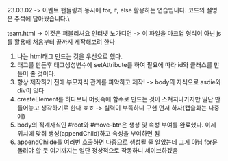 23.03.02
-> 이벤트 핸들링과 동시에 for, if, else 활용하는 연습입니다.
코드의 설명은 주석에 담아뒀습니다.\

team.html
-> 이것은 퍼블리셔요 인터넷 노가디언
-> 이 파일을 마크업 형식이 아닌 js를 활용해 처음부터 끝까지 제작해보려 한다
1. 나는 html태그 만드는 것을 우선으로 했다.
2. 태그를 만든후 태그생성변수에 setAttribute를 하여 필요에 따라 id와 클래스를 만들어 줄 것이다.
3. 항상 제작하기 전에 부모자식 관계를 파악하고 제작! -> body의 자식으로 asdie와 div이 있다
4. createElement를 하다보니 머릿속에 함수로 만드는 것이 스쳐지나가지만 일단 만들어놓고 생각하기로 한다 ㅎㅎ -> 실력이 부족하니 구현 먼저 하자(캡슐화는 나중에)
5. body의 직계자식인 #root와 #move-btn은 생성 및 속성 부여를 완료했다.
이제 위치에 맞춰 생성(appendChild)하고 속성을 부여하면 됨
6. appendChilde를 여러번 호출하면 다중으로 생성될 줄 알았는데 그게 아님 for문 돌려야 할 듯 여기까지는 일단 정상적으로 작동하니 세이브하겠음